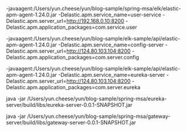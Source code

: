 -javaagent:/Users/yun.cheese/yun/blog-sample/spring-msa/elk/elastic-apm-agent-1.24.0.jar -Delastic.apm.service_name=user-service -Delastic.apm.server_url=http://192.168.0.10:8200 -Delastic.apm.application_packages=com.service.user

-javaagent:/Users/yun.cheese/yun/blog-sample/elk-sample/api/elastic-apm-agent-1.24.0.jar -Delastic.apm.service_name=config-server -Delastic.apm.server_url=http://124.80.103.104:8200 -Delastic.apm.application_packages=com.server.config

-javaagent:/Users/yun.cheese/yun/blog-sample/elk-sample/api/elastic-apm-agent-1.24.0.jar -Delastic.apm.service_name=eureka-server -Delastic.apm.server_url=http://124.80.103.104:8200 -Delastic.apm.application_packages=com.server.eureka



java -jar /Users/yun.cheese/yun/blog-sample/spring-msa/eureka-server/build/libs/eureka-server-0.0.1-SNAPSHOT.jar

java -jar /Users/yun.cheese/yun/blog-sample/spring-msa/gateway-server/build/libs/gateway-server-0.0.1-SNAPSHOT.jar


